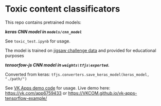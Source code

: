 # Toxic content classificators

This repo contains pretrained models:

***keras CNN model in ```models/cnn_model```***

See ```toxic_test.ipynb``` for usage.

The model is trained on [jigsaw challenge data](https://www.kaggle.com/c/jigsaw-toxic-comment-classification-challenge) and provided for educational purposes

***tensorfow-js CNN model in ```weights\tfjs\exported```.***

Converted from keras:
```tfjs.converters.save_keras_model(keras_model, "./path/")```

See [VK Apps demo code](https://github.com/VKCOM/vk-apps-tensorflow-example) for usage.
Live demo here: https://vk.com/app6759433 or https://VKCOM.github.io/vk-apps-tensorflow-example/
